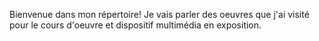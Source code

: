 Bienvenue dans mon répertoire! Je vais parler des oeuvres que j'ai visité pour le cours d'oeuvre et dispositif multimédia en exposition.
